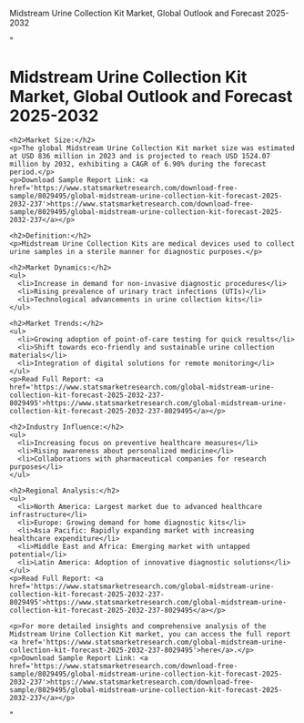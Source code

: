 Midstream Urine Collection Kit Market, Global Outlook and Forecast 2025-2032

"<html>
  <body>
    <h1>Midstream Urine Collection Kit Market, Global Outlook and Forecast 2025-2032</h1>

    <h2>Market Size:</h2>
    <p>The global Midstream Urine Collection Kit market size was estimated at USD 836 million in 2023 and is projected to reach USD 1524.07 million by 2032, exhibiting a CAGR of 6.90% during the forecast period.</p>
    <p>Download Sample Report Link: <a href='https://www.statsmarketresearch.com/download-free-sample/8029495/global-midstream-urine-collection-kit-forecast-2025-2032-237'>https://www.statsmarketresearch.com/download-free-sample/8029495/global-midstream-urine-collection-kit-forecast-2025-2032-237</a></p>

    <h2>Definition:</h2>
    <p>Midstream Urine Collection Kits are medical devices used to collect urine samples in a sterile manner for diagnostic purposes.</p>

    <h2>Market Dynamics:</h2>
    <ul>
      <li>Increase in demand for non-invasive diagnostic procedures</li>
      <li>Rising prevalence of urinary tract infections (UTIs)</li>
      <li>Technological advancements in urine collection kits</li>
    </ul>

    <h2>Market Trends:</h2>
    <ul>
      <li>Growing adoption of point-of-care testing for quick results</li>
      <li>Shift towards eco-friendly and sustainable urine collection materials</li>
      <li>Integration of digital solutions for remote monitoring</li>
    </ul>
    <p>Read Full Report: <a href='https://www.statsmarketresearch.com/global-midstream-urine-collection-kit-forecast-2025-2032-237-8029495'>https://www.statsmarketresearch.com/global-midstream-urine-collection-kit-forecast-2025-2032-237-8029495</a></p>

    <h2>Industry Influence:</h2>
    <ul>
      <li>Increasing focus on preventive healthcare measures</li>
      <li>Rising awareness about personalized medicine</li>
      <li>Collaborations with pharmaceutical companies for research purposes</li>
    </ul>

    <h2>Regional Analysis:</h2>
    <ul>
      <li>North America: Largest market due to advanced healthcare infrastructure</li>
      <li>Europe: Growing demand for home diagnostic kits</li>
      <li>Asia Pacific: Rapidly expanding market with increasing healthcare expenditure</li>
      <li>Middle East and Africa: Emerging market with untapped potential</li>
      <li>Latin America: Adoption of innovative diagnostic solutions</li>
    </ul>
    <p>Read Full Report: <a href='https://www.statsmarketresearch.com/global-midstream-urine-collection-kit-forecast-2025-2032-237-8029495'>https://www.statsmarketresearch.com/global-midstream-urine-collection-kit-forecast-2025-2032-237-8029495</a></p>

    <p>For more detailed insights and comprehensive analysis of the Midstream Urine Collection Kit market, you can access the full report <a href='https://www.statsmarketresearch.com/global-midstream-urine-collection-kit-forecast-2025-2032-237-8029495'>here</a>.</p>
    <p>Download Sample Report Link: <a href='https://www.statsmarketresearch.com/download-free-sample/8029495/global-midstream-urine-collection-kit-forecast-2025-2032-237'>https://www.statsmarketresearch.com/download-free-sample/8029495/global-midstream-urine-collection-kit-forecast-2025-2032-237</a></p>
  </body>
</html>"

